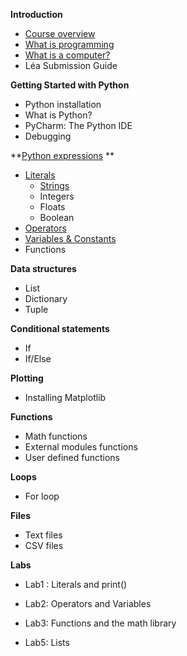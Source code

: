 **Introduction**

- [Course overview]()
- [What is programming](./Notes/WhatIsProgramming)
- [What is a computer?](./Notes/WhatIsAComputer)
- Léa Submission Guide

**Getting Started with Python**

- Python installation
- What is Python?
- PyCharm: The Python IDE
- Debugging

**[Python expressions](./Notes/01_Expressions_Intro) **

- [Literals](./Notes/01_Expressions_Literals)
  - [Strings](./Notes/01_Expressions_Literals_Strings)
  - Integers
  - Floats
  - Boolean
- [Operators](./Notes/01_Expressions_Operators)
- [Variables & Constants](./Notes/01_Expressions_Variables_Constants)
- Functions

**Data structures**

- List
- Dictionary
- Tuple

**Conditional statements**

- If
- If/Else

**Plotting**

- Installing Matplotlib

**Functions**

- Math functions
- External modules functions
- User defined functions

**Loops**

- For loop

**Files**

- Text files
- CSV files

**Labs** 

- Lab1 : Literals and print()

- Lab2: Operators and Variables

- Lab3: Functions and the math library

- Lab5: Lists

  











